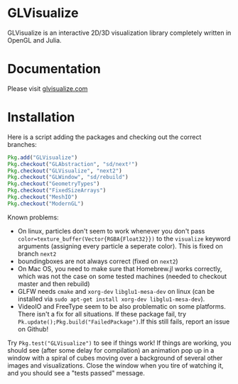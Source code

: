 # GLVisualize

GLVisualize is an interactive 2D/3D visualization library completely written in OpenGL and Julia.

# Documentation

Please visit [glvisualize.com](http://www.glvisualize.com/)


# Installation

Here is a script adding the packages and checking out the correct branches:

```Julia
Pkg.add("GLVisualize")
Pkg.checkout("GLAbstraction", "sd/next²")
Pkg.checkout("GLVisualize", "next2")
Pkg.checkout("GLWindow", "sd/rebuild")
Pkg.checkout("GeometryTypes")
Pkg.checkout("FixedSizeArrays")
Pkg.checkout("MeshIO")
Pkg.checkout("ModernGL")
```


Known problems:
- On linux, particles don't seem to work whenever you don't pass `color=texture_buffer(Vector{RGBA{Float32}})` to the `visualize` keyword arguments (assigning every particle a seperate color). This is fixed on branch `next2`
- boundingboxes are not always correct (fixed on `next2`)
- On Mac OS, you need to make sure that Homebrew.jl works correctly, which was not the case on some tested machines (needed to checkout master and then rebuild)
- GLFW needs `cmake` and `xorg-dev` `libglu1-mesa-dev` on linux (can be installed via `sudo apt-get install xorg-dev libglu1-mesa-dev`).
- VideoIO and FreeType seem to be also problematic on some platforms. There isn't a fix for all situations. If these package fail, try `Pk.update();Pkg.build("FailedPackage")`.If this still fails, report an issue on Github!

Try `Pkg.test("GLVisualize")` to see if things work! If things are working, you should see (after some delay for compilation) an animation pop up in a window with a spiral of cubes moving over a background of several other images and visualizations.
Close the window when you tire of watching it, and you should see a "tests passed" message.
